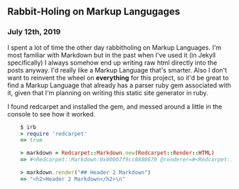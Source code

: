 ## Rabbit-Holing on Markup Langugages</div>
### July 12th, 2019

I spent a lot of time the other day rabbitholing on Markup Languages. I'm most familiar with Markdown but in the past when I've used it (in Jekyll specifically) I always somehow end up writing raw html directly into the posts anyway. I'd really like a Markup Language that's smarter. Also I don't want to reinvent the wheel on <b>everything</b> for this project, so it'd be great to find a Markup Language that already has a parser ruby gem associated with it, given that I'm planning on writing this static site generator in ruby.

I found redcarpet and installed the gem, and messed around a little in the console to see how it worked.</p>

```ruby
    $ irb
    > require 'redcarpet'
    => true 

    > markdown = Redcarpet::Markdown.new(Redcarpet::Render::HTML)
    => #<Redcarpet::Markdown:0x00007f9cc8888670 @renderer=#<Redcarpet::Render::HTML:0x00007f9cc88887b0 @options={}>>

    > markdown.render("## Header 2 Markdown")
    => "<h2>Header 2 Markdown</h2>\n"
```